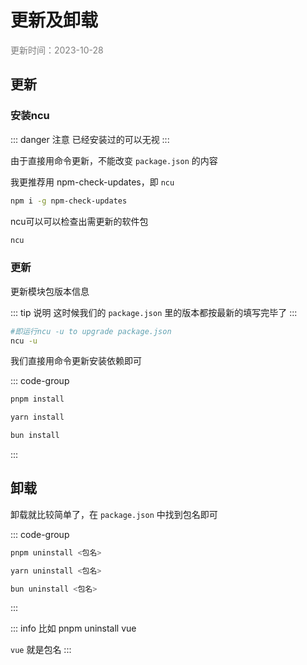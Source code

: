 # 更新及卸载

<p style="color: #7e7e7e;">更新时间：2023-10-28</p>


## 更新

### 安装ncu

::: danger 注意
已经安装过的可以无视
:::

由于直接用命令更新，不能改变 `package.json` 的内容

我更推荐用 npm-check-updates，即 `ncu`

```sh
npm i -g npm-check-updates
```

ncu可以可以检查出需更新的软件包

```sh
ncu
```


### 更新

更新模块包版本信息

::: tip 说明
这时候我们的 `package.json` 里的版本都按最新的填写完毕了
:::

```sh
#即运行ncu -u to upgrade package.json
ncu -u
```


我们直接用命令更新安装依赖即可


::: code-group
```sh [pmpm]
pnpm install
```

```sh [yarn]
yarn install
```

```sh [bun]
bun install
```
:::



## 卸载

卸载就比较简单了，在 `package.json` 中找到包名即可

::: code-group
```sh [pmpm]
pnpm uninstall <包名>
```

```sh [yarn]
yarn uninstall <包名>
```

```sh [bun]
bun uninstall <包名>
```
:::

::: info 比如
pnpm uninstall vue

`vue` 就是包名
:::